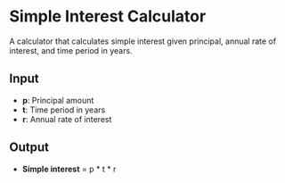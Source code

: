 # Simple Interest Calculator

A calculator that calculates simple interest given principal, annual rate of interest, and time period in years.

## Input
- **p**: Principal amount
- **t**: Time period in years
- **r**: Annual rate of interest

## Output
- **Simple interest** = p * t * r
